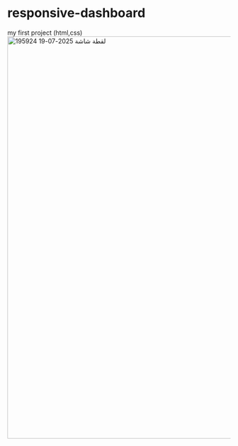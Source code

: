 # responsive-dashboard
my first project (html,css)
<img width="1918" height="909" alt="لقطة شاشة 2025-07-19 195924" src="https://github.com/user-attachments/assets/87007a10-1fda-42e6-9d16-51b4a62137b9" />
